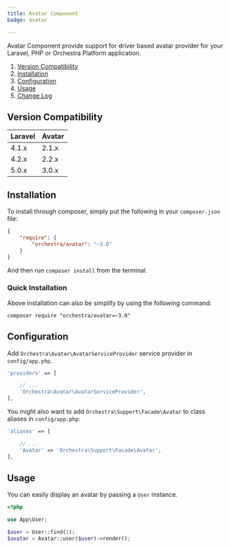```yaml
---
title: Avatar Component
badge: avatar

---
```


Avatar Component provide support for driver based avatar provider for your Laravel, PHP or Orchestra Platform application.

1. [Version Compatibility](#compatibility)
2. [Installation](#installation)
3. [Configuration](#configuration)
4. [Usage](#usage)
5. [Change Log]({doc-url}/components/avatar/changes#v3-0)

<a name="compatibility"></a>
## Version Compatibility

Laravel    | Avatar
:----------|:----------
 4.1.x     | 2.1.x
 4.2.x     | 2.2.x
 5.0.x     | 3.0.x

<a name="installation"></a>
## Installation

To install through composer, simply put the following in your `composer.json` file:

```json
{
	"require": {
		"orchestra/avatar": "~3.0"
	}
}
```

And then run `composer install` from the terminal.

<a name="quick-installation"></a>
### Quick Installation

Above installation can also be simplify by using the following command:

    composer require "orchestra/avatar=~3.0"

<a name="configuration"></a>
## Configuration

Add `Orchestra\Avatar\AvatarServiceProvider` service provider in `config/app.php`.

```php
'providers' => [

    // ...
    'Orchestra\Avatar\AvatarServiceProvider',
],
```

You might also want to add `Orchestra\Support\Facade\Avatar` to class aliases in `config/app.php`:

```php
'aliases' => [

    // ...
    'Avatar' => 'Orchestra\Support\Facade\Avatar',
],
```

<a name="usage"></a>
## Usage

You can easily display an avatar by passing a `User` instance.

```php
<?php

use App\User;

$user = User::find(1);
$avatar = Avatar::user($user)->render();
```
